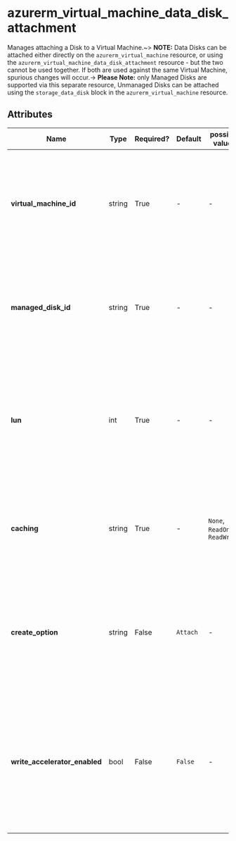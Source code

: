 # azurerm_virtual_machine_data_disk_attachment

Manages attaching a Disk to a Virtual Machine.~> **NOTE:** Data Disks can be attached either directly on the `azurerm_virtual_machine` resource, or using the `azurerm_virtual_machine_data_disk_attachment` resource - but the two cannot be used together. If both are used against the same Virtual Machine, spurious changes will occur.-> **Please Note:** only Managed Disks are supported via this separate resource, Unmanaged Disks can be attached using the `storage_data_disk` block in the `azurerm_virtual_machine` resource.

## Attributes

| Name | Type | Required? | Default  | possible values | Description |
| ---- | ---- | --------- | -------- | ----------- | ----------- |
| **virtual_machine_id** | string | True | -  |  -  | The ID of the Virtual Machine to which the Data Disk should be attached. Changing this forces a new resource to be created. | 
| **managed_disk_id** | string | True | -  |  -  | The ID of an existing Managed Disk which should be attached. Changing this forces a new resource to be created. | 
| **lun** | int | True | -  |  -  | The Logical Unit Number of the Data Disk, which needs to be unique within the Virtual Machine. Changing this forces a new resource to be created. | 
| **caching** | string | True | -  |  `None`, `ReadOnly`, `ReadWrite`  | Specifies the caching requirements for this Data Disk. Possible values include `None`, `ReadOnly` and `ReadWrite`. | 
| **create_option** | string | False | `Attach`  |  -  | The Create Option of the Data Disk, such as `Empty` or `Attach`. Defaults to `Attach`. Changing this forces a new resource to be created. | 
| **write_accelerator_enabled** | bool | False | `False`  |  -  | Specifies if Write Accelerator is enabled on the disk. This can only be enabled on `Premium_LRS` managed disks with no caching and [M-Series VMs](https://docs.microsoft.com/azure/virtual-machines/workloads/sap/how-to-enable-write-accelerator). Defaults to `false`. | 

